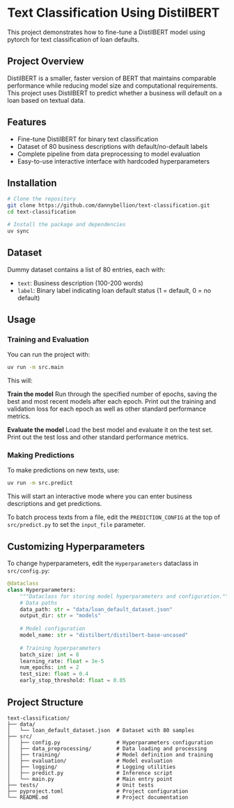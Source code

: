 # Text Classification Using DistilBERT

This project demonstrates how to fine-tune a DistilBERT model using pytorch for text classification of loan defaults. 

## Project Overview

DistilBERT is a smaller, faster version of BERT that maintains comparable performance while reducing model size and computational requirements. This project uses DistilBERT to predict whether a business will default on a loan based on textual data.

## Features

- Fine-tune DistilBERT for binary text classification
- Dataset of 80 business descriptions with default/no-default labels
- Complete pipeline from data preprocessing to model evaluation
- Easy-to-use interactive interface with hardcoded hyperparameters

## Installation

```bash
# Clone the repository
git clone https://github.com/dannybellion/text-classification.git
cd text-classification

# Install the package and dependencies
uv sync
```

## Dataset

Dummy dataset contains a list of 80 entries, each with:
- `text`: Business description (100-200 words)
- `label`: Binary label indicating loan default status (1 = default, 0 = no default)

## Usage

### Training and Evaluation

You can run the project with:

```bash
uv run -m src.main
```

This will:

**Train the model**
Run through the specified number of epochs, saving the best and most recent models after each epoch. Print out the training and validation loss for each epoch as well as other standard performance metrics.

**Evaluate the model**
Load the best model and evaluate it on the test set. Print out the test loss and other standard performance metrics.

### Making Predictions

To make predictions on new texts, use:

```bash
uv run -m src.predict
```

This will start an interactive mode where you can enter business descriptions and get predictions.

To batch process texts from a file, edit the `PREDICTION_CONFIG` at the top of `src/predict.py` to set the `input_file` parameter.

## Customizing Hyperparameters

To change hyperparameters, edit the `Hyperparameters` dataclass in `src/config.py`:

```python
@dataclass
class Hyperparameters:
    """Dataclass for storing model hyperparameters and configuration."""
    # Data paths
    data_path: str = "data/loan_default_dataset.json"
    output_dir: str = "models"
    
    # Model configuration
    model_name: str = "distilbert/distilbert-base-uncased"
    
    # Training hyperparameters
    batch_size: int = 8
    learning_rate: float = 3e-5
    num_epochs: int = 2
    test_size: float = 0.4
    early_stop_threshold: float = 0.05
```

## Project Structure

```
text-classification/
├── data/
│   └── loan_default_dataset.json  # Dataset with 80 samples
├── src/
│   ├── config.py                  # Hyperparameters configuration
│   ├── data_preprocessing/        # Data loading and processing
│   ├── training/                  # Model definition and training
│   ├── evaluation/                # Model evaluation
│   ├── logging/                   # Logging utilities
│   ├── predict.py                 # Inference script
│   └── main.py                    # Main entry point
├── tests/                         # Unit tests
├── pyproject.toml                 # Project configuration
└── README.md                      # Project documentation
```
